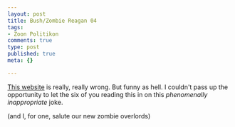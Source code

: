 ```yaml
--- 
layout: post
title: Bush/Zombie Reagan 04
tags: 
- Zoon Politikon
comments: true
type: post
published: true
meta: {}

---
```

<a href="http://bush-zombiereagan.com">This website</a> is really, really wrong. But funny as hell. I couldn't pass up the opportunity to let the six of you reading this in on this <i>phenomenally inappropriate</i> joke.

  (and I, for one, salute our new zombie overlords)
